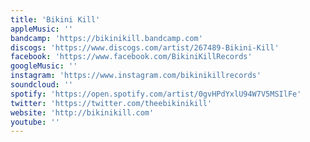 ```yaml
---
title: 'Bikini Kill'
appleMusic: ''
bandcamp: 'https://bikinikill.bandcamp.com'
discogs: 'https://www.discogs.com/artist/267489-Bikini-Kill'
facebook: 'https://www.facebook.com/BikiniKillRecords'
googleMusic: ''
instagram: 'https://www.instagram.com/bikinikillrecords'
soundcloud: ''
spotify: 'https://open.spotify.com/artist/0gvHPdYxlU94W7V5MSIlFe'
twitter: 'https://twitter.com/theebikinikill'
website: 'http://bikinikill.com'
youtube: ''
---
```


